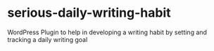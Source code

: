 # serious-daily-writing-habit
WordPress Plugin to help in developing a writing habit by setting and tracking a daily writing goal
